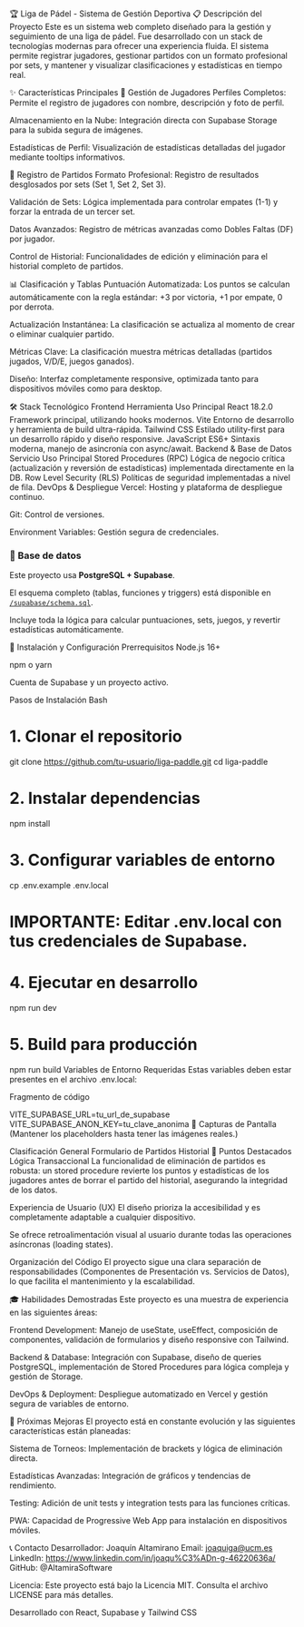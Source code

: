 
🏆 Liga de Pádel - Sistema de Gestión Deportiva
📋 Descripción del Proyecto
Este es un sistema web completo diseñado para la gestión y seguimiento de una liga de pádel. Fue desarrollado con un stack de tecnologías modernas para ofrecer una experiencia fluida. El sistema permite registrar jugadores, gestionar partidos con un formato profesional por sets, y mantener y visualizar clasificaciones y estadísticas en tiempo real.

✨ Características Principales
🎯 Gestión de Jugadores
Perfiles Completos: Permite el registro de jugadores con nombre, descripción y foto de perfil.

Almacenamiento en la Nube: Integración directa con Supabase Storage para la subida segura de imágenes.

Estadísticas de Perfil: Visualización de estadísticas detalladas del jugador mediante tooltips informativos.

🏓 Registro de Partidos
Formato Profesional: Registro de resultados desglosados por sets (Set 1, Set 2, Set 3).

Validación de Sets: Lógica implementada para controlar empates (1-1) y forzar la entrada de un tercer set.

Datos Avanzados: Registro de métricas avanzadas como Dobles Faltas (DF) por jugador.

Control de Historial: Funcionalidades de edición y eliminación para el historial completo de partidos.

📊 Clasificación y Tablas
Puntuación Automatizada: Los puntos se calculan automáticamente con la regla estándar: +3 por victoria, +1 por empate, 0 por derrota.

Actualización Instantánea: La clasificación se actualiza al momento de crear o eliminar cualquier partido.

Métricas Clave: La clasificación muestra métricas detalladas (partidos jugados, V/D/E, juegos ganados).

Diseño: Interfaz completamente responsive, optimizada tanto para dispositivos móviles como para desktop.

🛠️ Stack Tecnológico
Frontend
Herramienta	Uso Principal
React 18.2.0	Framework principal, utilizando hooks modernos.
Vite	Entorno de desarrollo y herramienta de build ultra-rápida.
Tailwind CSS	Estilado utility-first para un desarrollo rápido y diseño responsive.
JavaScript ES6+	Sintaxis moderna, manejo de asincronía con async/await.
Backend & Base de Datos
Servicio	Uso Principal
Stored Procedures (RPC)	Lógica de negocio crítica (actualización y reversión de estadísticas) implementada directamente en la DB.
Row Level Security (RLS)	Políticas de seguridad implementadas a nivel de fila.
DevOps & Despliegue
Vercel: Hosting y plataforma de despliegue continuo.

Git: Control de versiones.

Environment Variables: Gestión segura de credenciales.

### 🧠 Base de datos
Este proyecto usa **PostgreSQL + Supabase**.

El esquema completo (tablas, funciones y triggers) está disponible en [`/supabase/schema.sql`](./supabase/schema.sql).

Incluye toda la lógica para calcular puntuaciones, sets, juegos, y revertir estadísticas automáticamente.



🚀 Instalación y Configuración
Prerrequisitos
Node.js 16+

npm o yarn

Cuenta de Supabase y un proyecto activo.

Pasos de Instalación
Bash

# 1. Clonar el repositorio
git clone https://github.com/tu-usuario/liga-paddle.git
cd liga-paddle

# 2. Instalar dependencias
npm install

# 3. Configurar variables de entorno
cp .env.example .env.local
# IMPORTANTE: Editar .env.local con tus credenciales de Supabase.

# 4. Ejecutar en desarrollo
npm run dev

# 5. Build para producción
npm run build
Variables de Entorno Requeridas
Estas variables deben estar presentes en el archivo .env.local:

Fragmento de código

VITE_SUPABASE_URL=tu_url_de_supabase
VITE_SUPABASE_ANON_KEY=tu_clave_anonima
📱 Capturas de Pantalla
(Mantener los placeholders hasta tener las imágenes reales.)

Clasificación General
Formulario de Partidos
Historial
🎯 Puntos Destacados
Lógica Transaccional
La funcionalidad de eliminación de partidos es robusta: un stored procedure revierte los puntos y estadísticas de los jugadores antes de borrar el partido del historial, asegurando la integridad de los datos.

Experiencia de Usuario (UX)
El diseño prioriza la accesibilidad y es completamente adaptable a cualquier dispositivo.

Se ofrece retroalimentación visual al usuario durante todas las operaciones asíncronas (loading states).

Organización del Código
El proyecto sigue una clara separación de responsabilidades (Componentes de Presentación vs. Servicios de Datos), lo que facilita el mantenimiento y la escalabilidad.

🎓 Habilidades Demostradas
Este proyecto es una muestra de experiencia en las siguientes áreas:

Frontend Development: Manejo de useState, useEffect, composición de componentes, validación de formularios y diseño responsive con Tailwind.

Backend & Database: Integración con Supabase, diseño de queries PostgreSQL, implementación de Stored Procedures para lógica compleja y gestión de Storage.

DevOps & Deployment: Despliegue automatizado en Vercel y gestión segura de variables de entorno.

🔮 Próximas Mejoras
El proyecto está en constante evolución y las siguientes características están planeadas:

Sistema de Torneos: Implementación de brackets y lógica de eliminación directa.

Estadísticas Avanzadas: Integración de gráficos y tendencias de rendimiento.

Testing: Adición de unit tests y integration tests para las funciones críticas.

PWA: Capacidad de Progressive Web App para instalación en dispositivos móviles.

📞 Contacto
Desarrollador: Joaquín Altamirano
Email: joaquiga@ucm.es
LinkedIn: https://www.linkedin.com/in/joaqu%C3%ADn-g-46220636a/
GitHub: @AltamiraSoftware

Licencia: Este proyecto está bajo la Licencia MIT. Consulta el archivo LICENSE para más detalles.

Desarrollado con React, Supabase y Tailwind CSS
